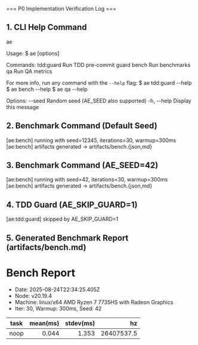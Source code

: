 === P0 Implementation Verification Log ===

## 1. CLI Help Command

ae

Usage:
  $ ae <command> [options]

Commands:
  tdd:guard  Run TDD pre-commit guard
  bench      Run benchmarks
  qa         Run QA metrics

For more info, run any command with the `--help` flag:
  $ ae tdd:guard --help
  $ ae bench --help
  $ ae qa --help

Options:
  --seed <n>  Random seed (AE_SEED also supported) 
  -h, --help  Display this message 

## 2. Benchmark Command (Default Seed)

[ae:bench] running with seed=12345, iterations=30, warmup=300ms
[ae:bench] artifacts generated -> artifacts/bench.{json,md}

## 3. Benchmark Command (AE_SEED=42)

[ae:bench] running with seed=42, iterations=30, warmup=300ms
[ae:bench] artifacts generated -> artifacts/bench.{json,md}

## 4. TDD Guard (AE_SKIP_GUARD=1)

[ae:tdd:guard] skipped by AE_SKIP_GUARD=1

## 5. Generated Benchmark Report (artifacts/bench.md)

# Bench Report
- Date: 2025-08-24T22:34:25.405Z
- Node: v20.19.4
- Machine: linux/x64 AMD Ryzen 7 7735HS with Radeon Graphics
- Iter: 30, Warmup: 300ms, Seed: 42

| task | mean(ms) | stdev(ms) | hz |
|---|---:|---:|---:|
| noop | 0.044 | 1.353 | 26407537.5 |
